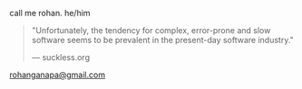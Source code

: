 call me rohan. he/him

> "Unfortunately, the tendency for complex, error-prone and slow software seems to be prevalent in the present-day software industry."
> 
> — suckless.org

rohanganapa@gmail.com

<!---
Ocean-Moist/Ocean-Moist is a ✨ special ✨ repository because its `README.md` (this file) appears on your GitHub profile.
You can click the Preview link to take a look at your changes.
--->
